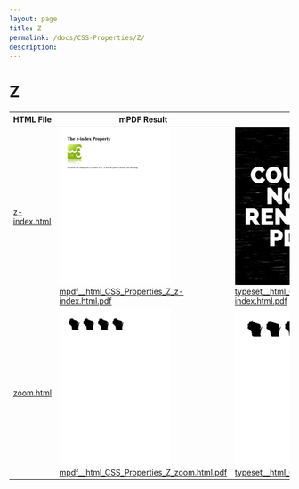 ```yaml
---
layout: page
title: Z
permalink: /docs/CSS-Properties/Z/
description: 
---
```


# Z
| HTML File | mPDF Result | typeset.sh Result | PDFreactor Result |
|---------|---------|---------|---------|
| [z-index.html](/html/CSS%20Properties/Z/z-index.html) | ![](mpdf__html_CSS_Properties_Z_z-index.html.png) [mpdf__html_CSS_Properties_Z_z-index.html.pdf](mpdf__html_CSS_Properties_Z_z-index.html.pdf) | ![](typeset__html_CSS_Properties_Z_z-index.html.png) [typeset__html_CSS_Properties_Z_z-index.html.pdf](typeset__html_CSS_Properties_Z_z-index.html.pdf) | ![](pdfreactor__html_CSS_Properties_Z_z-index.html.png) [pdfreactor__html_CSS_Properties_Z_z-index.html.pdf](pdfreactor__html_CSS_Properties_Z_z-index.html.pdf) |
| [zoom.html](/html/CSS%20Properties/Z/zoom.html) | ![](mpdf__html_CSS_Properties_Z_zoom.html.png) [mpdf__html_CSS_Properties_Z_zoom.html.pdf](mpdf__html_CSS_Properties_Z_zoom.html.pdf) | ![](typeset__html_CSS_Properties_Z_zoom.html.png) [typeset__html_CSS_Properties_Z_zoom.html.pdf](typeset__html_CSS_Properties_Z_zoom.html.pdf) | ![](pdfreactor__html_CSS_Properties_Z_zoom.html.png) [pdfreactor__html_CSS_Properties_Z_zoom.html.pdf](pdfreactor__html_CSS_Properties_Z_zoom.html.pdf) |
